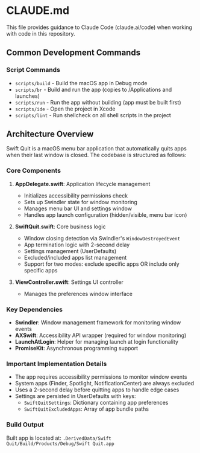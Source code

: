 # CLAUDE.md

This file provides guidance to Claude Code (claude.ai/code) when working with code in this repository.

## Common Development Commands

### Script Commands
- `scripts/build` - Build the macOS app in Debug mode
- `scripts/br` - Build and run the app (copies to /Applications and launches)
- `scripts/run` - Run the app without building (app must be built first)
- `scripts/ide` - Open the project in Xcode
- `scripts/lint` - Run shellcheck on all shell scripts in the project

## Architecture Overview

Swift Quit is a macOS menu bar application that automatically quits apps when their last window is closed. The codebase is structured as follows:

### Core Components

1. **AppDelegate.swift**: Application lifecycle management
   - Initializes accessibility permissions check
   - Sets up Swindler state for window monitoring
   - Manages menu bar UI and settings window
   - Handles app launch configuration (hidden/visible, menu bar icon)

2. **SwiftQuit.swift**: Core business logic
   - Window closing detection via Swindler's `WindowDestroyedEvent`
   - App termination logic with 2-second delay
   - Settings management (UserDefaults)
   - Excluded/included apps list management
   - Support for two modes: exclude specific apps OR include only specific apps

3. **ViewController.swift**: Settings UI controller
   - Manages the preferences window interface

### Key Dependencies

- **Swindler**: Window management framework for monitoring window events
- **AXSwift**: Accessibility API wrapper (required for window monitoring)
- **LaunchAtLogin**: Helper for managing launch at login functionality
- **PromiseKit**: Asynchronous programming support

### Important Implementation Details

- The app requires accessibility permissions to monitor window events
- System apps (Finder, Spotlight, NotificationCenter) are always excluded
- Uses a 2-second delay before quitting apps to handle edge cases
- Settings are persisted in UserDefaults with keys:
  - `SwiftQuitSettings`: Dictionary containing app preferences
  - `SwiftQuitExcludedApps`: Array of app bundle paths

### Build Output

Built app is located at: `.DerivedData/Swift Quit/Build/Products/Debug/Swift Quit.app`

